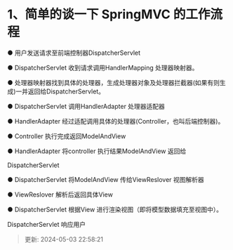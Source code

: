 # 1、简单的谈一下 SpringMVC 的工作流程

● 用户发送请求至前端控制器DispatcherServlet

● DispatcherServlet 收到请求调用HandlerMapping 处理器映射器。

● 处理器映射器找到具体的处理器，生成处理器对象及处理器拦截器(如果有则生成)一并返回给DispatcherServlet。

● DispatcherServlet 调用HandlerAdapter 处理器适配器

● HandlerAdapter 经过适配调用具体的处理器(Controller，也叫后端控制器)。

● Controller 执行完成返回ModelAndView

● HandlerAdapter 将controller 执行结果ModelAndView 返回给

DispatcherServlet

● DispatcherServlet 将ModelAndView 传给ViewReslover 视图解析器

● ViewReslover 解析后返回具体View

● DispatcherServlet 根据View 进行渲染视图（即将模型数据填充至视图中）。

DispatcherServlet 响应用户

> 更新: 2024-05-03 22:58:21  

